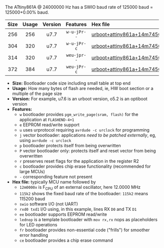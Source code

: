 The ATtiny861A @ 24000000 Hz has a SWIO baud rate of 125000 baud = 125000+0.00% baud.

|Size|Usage|Version|Features|Hex file|
|:-:|:-:|:-:|:-:|:--|
|256|256|u7.7|`w-u-jPr--`|[urboot+attiny861a+14m7456x+++76k8_swio_rxb0_txb1_lednop.hex](https://raw.githubusercontent.com/stefanrueger/urboot.hex/main/mcus/attiny861a/external_oscillator/fcpu+14m7456_Hz/br+++76k8_bps/urboot+attiny861a+14m7456x+++76k8_swio_rxb0_txb1_lednop.hex)|
|304|320|u7.7|`w-u-jPr-c`|[urboot+attiny861a+14m7456x+++76k8_swio_rxb0_txb1_lednop_fr_ce.hex](https://raw.githubusercontent.com/stefanrueger/urboot.hex/main/mcus/attiny861a/external_oscillator/fcpu+14m7456_Hz/br+++76k8_bps/urboot+attiny861a+14m7456x+++76k8_swio_rxb0_txb1_lednop_fr_ce.hex)|
|314|320|u7.7|`weu-jpr--`|[urboot+attiny861a+14m7456x+++76k8_swio_rxb0_txb1_ee_lednop.hex](https://raw.githubusercontent.com/stefanrueger/urboot.hex/main/mcus/attiny861a/external_oscillator/fcpu+14m7456_Hz/br+++76k8_bps/urboot+attiny861a+14m7456x+++76k8_swio_rxb0_txb1_ee_lednop.hex)|
|372|384|u7.7|`weu-jPr-c`|[urboot+attiny861a+14m7456x+++76k8_swio_rxb0_txb1_ee_lednop_fr_ce.hex](https://raw.githubusercontent.com/stefanrueger/urboot.hex/main/mcus/attiny861a/external_oscillator/fcpu+14m7456_Hz/br+++76k8_bps/urboot+attiny861a+14m7456x+++76k8_swio_rxb0_txb1_ee_lednop_fr_ce.hex)|

- **Size:** Bootloader code size including small table at top end
- **Usage:** How many bytes of flash are needed, ie, HW boot section or a multiple of the page size
- **Version:** For example, u7.6 is an urboot version, o5.2 is an optiboot version
- **Features:**
  + `w` bootloader provides `pgm_write_page(sram, flash)` for the application at `FLASHEND-4+1`
  + `e` EEPROM read/write support
  + `u` uses urprotocol requiring `avrdude -c urclock` for programming
  + `j` vector bootloader: applications *need to be patched externally*, eg, using `avrdude -c urclock`
  + `p` bootloader protects itself from being overwritten
  + `P` vector bootloader only: protects itself and reset vector from being overwritten
  + `r` preserves reset flags for the application in the register R2
  + `c` bootloader provides chip erase functionality (recommended for large MCUs)
  + `-` corresponding feature not present
- **Hex file:** typically MCU name followed by
  + `12m0000x` is F<sub>CPU</sub> of an external oscillator, here 12.0000 MHz
  + `115k2` shows the fixed baud rate of the bootloader: `115k2` means 115200 baud
  + `swio` software I/O (not UART)
  + `rxd0 txd1` I/O using, in this example, lines RX `D0` and TX `D1`
  + `ee` bootloader supports EEPROM read/write
  + `lednop` is a template bootloader with `mov rx,rx` nops as placeholders for LED operations
  + `fr` bootloader provides non-essential code ("frills") for smoother error handling
  + `ce` bootloader provides a chip erase command

